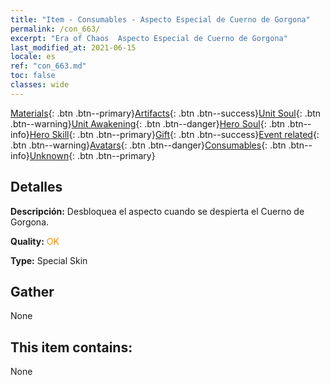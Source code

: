 ```yaml
---
title: "Item - Consumables - Aspecto Especial de Cuerno de Gorgona"
permalink: /con_663/
excerpt: "Era of Chaos  Aspecto Especial de Cuerno de Gorgona"
last_modified_at: 2021-06-15
locale: es
ref: "con_663.md"
toc: false
classes: wide
---
```

 [Materials](/ItemsES/){: .btn .btn--primary}[Artifacts](/ItemsES/Artifacts/){: .btn .btn--success}[Unit Soul](/ItemsES/UnitSoul/){: .btn .btn--warning}[Unit Awakening](/ItemsES/UnitAwakening/){: .btn .btn--danger}[Hero Soul](/ItemsES/HeroSoul/){: .btn .btn--info}[Hero Skill](/ItemsES/HeroSkill/){: .btn .btn--primary}[Gift](/ItemsES/Gift/){: .btn .btn--success}[Event related](/ItemsES/Events/){: .btn .btn--warning}[Avatars](/ItemsES/Avatars/){: .btn .btn--danger}[Consumables](/ItemsES/Consumables/){: .btn .btn--info}[Unknown](/ItemsES/Unknown/){: .btn .btn--primary}

## Detalles
 **Descripción:** Desbloquea el aspecto cuando se despierta el Cuerno de Gorgona.

 **Quality:** <span style="color: #FF8C00">OK</span>

 **Type:** Special Skin

## Gather

  None

## This item contains:

  None

